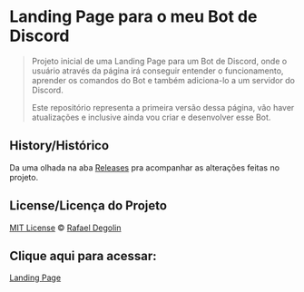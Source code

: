 # Landing Page para o meu Bot de Discord

> Projeto inicial de uma Landing Page para um Bot de Discord, onde o usuário através da página irá conseguir entender o funcionamento, aprender os comandos do Bot e também adiciona-lo a um servidor do Discord.
>
> Este repositório representa a primeira versão dessa página, vão haver atualizações e inclusive ainda vou criar e desenvolver esse Bot.

## History/Histórico
Da uma olhada na aba [Releases](https://github.com/Rafadegolin/LandingPage---Discord-Bot/releases) pra acompanhar as alterações feitas no projeto.

## License/Licença do Projeto
[MIT License](./LICENSE) © [Rafael Degolin](https://github.com/Rafadegolin)

## Clique aqui para acessar:
[Landing Page](https://rafadegolin.github.io/LandingPage-DiscordBot/)

